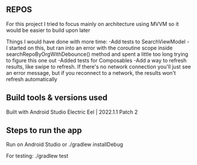## REPOS

For this project I tried to focus mainly on architecture using MVVM so it would be easier to build upon later 

Things I would have done with more time:
-Add tests to SearchViewModel - I started on this, but ran into an error with the coroutine scope inside
searchRepoByOrgWithDebounce() method and spent a little too long trying to figure this one out
-Added tests for Composables
-Add a way to refresh results, like swipe to refresh. If there's no network connection you'll just see an error message, but if you
reconnect to a network, the results won't refresh automatically


## Build tools & versions used

Built with Android Studio Electric Eel | 2022.1.1 Patch 2

## Steps to run the app

Run on Android Studio or ./gradlew installDebug

For testing:
./gradlew test

